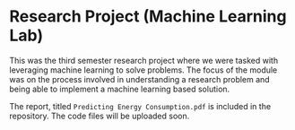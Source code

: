 # Research Project (Machine Learning Lab)

This was the third semester research project where we were tasked with leveraging machine learning to solve problems. The focus of the module was on the process involved in understanding a research problem and being able to implement a machine learning based solution.

The report, titled `Predicting Energy Consumption.pdf` is included in the repository. The code files will be uploaded soon.
